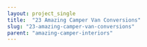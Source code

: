```yaml
---
layout: project_single
title:  "23 Amazing Camper Van Conversions"
slug: "23-amazing-camper-van-conversions"
parent: "amazing-camper-interiors"
---
```

 